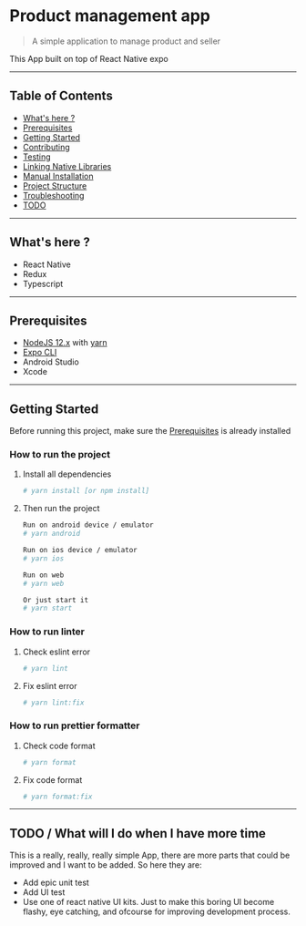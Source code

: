 # Product management app

> A simple application to manage product and seller

This App built on top of React Native expo

---

## Table of Contents

- [What's here ?](#what's-here)
- [Prerequisites](#prerequisites)
- [Getting Started](#getting-started)
- [Contributing](#contributing)
- [Testing](#testing)
- [Linking Native Libraries](#linking-native-libraries)
- [Manual Installation](#manual-installation)
- [Project Structure](#project-structure)
- [Troubleshooting](#troubleshooting)
- [TODO](#todo)

---

## What's here ?

- React Native
- Redux
- Typescript

---

## Prerequisites

- [NodeJS 12.x](https://nodejs.org/en/download/package-manager/) with [yarn](https://yarnpkg.com/en/docs/install)
- [Expo CLI](https://reactnative.dev/docs/environment-setup)
- Android Studio
- Xcode

---

## Getting Started

Before running this project, make sure the [Prerequisites](#prerequisites) is already installed

### How to run the project

1. Install all dependencies

   ```sh
   # yarn install [or npm install]
   ```

2. Then run the project

   ```sh
   Run on android device / emulator
   # yarn android

   Run on ios device / emulator
   # yarn ios

   Run on web
   # yarn web

   Or just start it
   # yarn start
   ```

### How to run linter

1. Check eslint error

   ```sh
   # yarn lint
   ```

2. Fix eslint error

   ```sh
   # yarn lint:fix
   ```

### How to run prettier formatter

1. Check code format

   ```sh
   # yarn format
   ```

2. Fix code format
   ```sh
   # yarn format:fix
   ```

---

## TODO / What will I do when I have more time

This is a really, really, really simple App, there are more parts that could be improved and I want to be added. So here they are:

- Add epic unit test
- Add UI test
- Use one of react native UI kits. Just to make this boring UI become flashy, eye catching, and ofcourse for improving development process.
